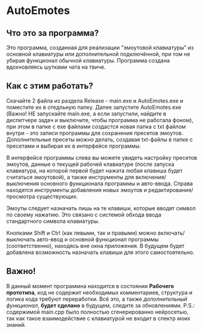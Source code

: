 # AutoEmotes

## Что это за программа?
Это программа, созданная для реализации "эмоутовой клавиатуры" из основной клавиатуры или дополнительной подключённой, при том не убирая функционал обычной клавиатуры.
Программа создана вдохновляясь шутками чата на твиче.

## Как с этим работать?
Скачайте 2 файла из раздела Release - main.exe и AutoEmotes.exe и поместите их в отедльную папку. Далее запустите AutoEmotes.exe (Важно! НЕ запускайте main.exe, а если запустили, найдите в диспетчере задач и выключите, чтобы программа не работала фоном), при этом в папке с exe файлами создастся новая папка с txt файлом внутри - это записи программы для сохранения пресетов эмоутов. Дополнительные пресеты можно делать, создавая txt-файлы в папке с пресетами и выбирая их в интерфейсе программы.

В интерфейсе программы слева вы можете увидеть настройку пресетов эмоутов, данные о текущей рабочей клавиатуре (после запуска клавиатура, на которой первой будет нажата любая клавиша будет считаться эмоутовой), а также инструменты для включения/выключения основного функционала программы и авто-ввода. Справа находятся инструменты добавления новых эмоутов и редактирования/просмотра существующих.

Эмоуты следует назначать лишь на те клавиши, которые вводят символ по своему нажатию. Это связано с системой обхода ввода стандартного символа клавиатуры.

Кнопками Shift и Ctrl (как левыми, так и правыми) можно включать/выключать авто-ввод и основной функционал программы (соответственно), находясь вне окна приложения. В будущем будет добавлена возможность назначать клавиши для этого самостоятельно.

## Важно!
В данный момент программна находится в состоянии **Рабочего прототипа**, код не содержит необходимых комментариев, структура и логика кода требуют переработки.
Всё это, а также *дополнительный функционал*, **будет сделано** в будущем, следите за обновлениями.
P.S.: содержимой main.cpp было полностью сгенерированно нейросетью, так как такое взаимодействие с клавиатурой не входит в спектр моих знаний.

